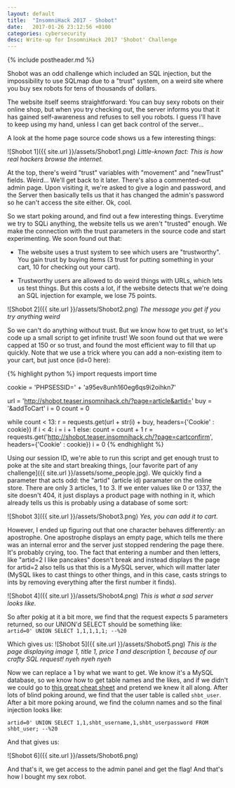 ```yaml
---
layout: default
title:  "InsomniHack 2017 - Shobot"
date:   2017-01-26 23:12:56 +0100
categories: cybersecurity
desc: Write-up for InsomniHack 2017 'Shobot' Challenge
---
```


{% include postheader.md %}

Shobot was an odd challenge which included an SQL injection, but the impossibility to use SQLmap due to a "trust" system, on a weird site where you buy sex robots for tens of thousands of dollars.

The website itself seems straightforward: You can buy sexy robots on their online shop, but when you try checking out, the server informs you that it has gained self-awareness and refuses to sell you robots. I guess I'll have to keep using my hand, unless I can get back control of the server...

A look at the home page source code shows us a few interesting things:

![Shobot 1]({{ site.url }}/assets/Shobot1.png)
*Little-known fact: This is how real hackers browse the internet.*

At the top, there's weird "trust" variables with "movement" and "newTrust" fields. Weird... We'll get back to it later. There's also a commented-out admin page. Upon visiting it, we're asked to give a login and password, and the Server then basically tells us that it has changed the admin's password so he can't access the site either. Ok, cool.

So we start poking around, and find out a few interesting things. Everytime we try to SQLi anything, the website tells us we aren't "trusted" enough. We make the connection with the trust parameters in the source code and start experimenting. We soon found out that:

- The website uses a trust system to see which users are "trustworthy". You gain trust by buying items (3 trust for putting something in your cart, 10 for checking out your cart).

- Trustworthy users are allowed to do weird things with URLs, which lets us test things. But this costs a lot, if the website detects that we're doing an SQL injection for example, we lose 75 points.

![Shobot 2]({{ site.url }}/assets/Shobot2.png)
*The message you get if you try anything weird*

So we can't do anything without trust. But we know how to get trust, so let's code up a small script to get infinite trust! We soon found out that we were capped at 150 or so trust, and found the most efficient way to fill that up quickly. Note that we use a trick where you can add a non-existing item to your cart, but just once (id=0 here):

{% highlight python %}
import requests
import time

cookie = 'PHPSESSID=' + 'a95ev8unh160eg6qs9i2oihkn7'

url = 'http://shobot.teaser.insomnihack.ch/?page=article&artid='
buy = '&addToCart'
i = 0
count = 0

while count < 13:
    r = requests.get(url + str(i) + buy, headers={'Cookie' :  cookie})
    if i < 4:
        i = i + 1
    else:
        count = count + 1
        r = requests.get('http://shobot.teaser.insomnihack.ch/?page=cartconfirm', headers={'Cookie' : cookie})
        i = 0
{% endhighlight %}

Using our session ID, we're able to run this script and get enough trust to poke at the site and start breaking things, [our favorite part of any challenge]({{ site.url }}/assets/some_people.jpg). We quickly find a parameter that acts odd: the "artid" (article id) paramater on the online store. There are only 3 articles, 1 to 3. If we enter values like 0 or 1337, the site doesn't 404, it just displays a product page with nothing in it, which already tells us this is probably using a database of some sort:

![Shobot 3]({{ site.url }}/assets/Shobot3.png)
*Yes, you can add it to cart.*

However, I ended up figuring out that one character behaves differently: an apostrophe. One apostrophe displays an empty page, which tells me there was an internal error and the server just stopped rendering the page there. It's probably crying, too. The fact that entering a number and then letters, like "artid=2 I like pancakes" doesn't break and instead displays the page for artid=2 also tells us that this is a MySQL server, which will matter later (MySQL likes to cast things to other things, and in this case, casts strings to ints by removing everything after the first number it finds).

![Shobot 4]({{ site.url }}/assets/Shobot4.png)
*This is what a sad server looks like.*

So after pokig at it a bit more, we find that the request expects 5 parameters returned, so our UNION'd SELECT should be something like:<br>
`artid=0' UNION SELECT 1,1,1,1,1; --%20`

Which gives us:
![Shobot 5]({{ site.url }}/assets/Shobot5.png)
*This is the page displaying image 1, title 1, price 1 and description 1, because of our crafty SQL request! nyeh nyeh nyeh*

Now we can replace a 1 by what we want to get. We know it's a MySQL database, so we know how to get table names and the likes, and if we didn't we could go to [this great cheat sheet](http://pentestmonkey.net/cheat-sheet/sql-injection/mysql-sql-injection-cheat-sheet) and pretend we knew it all along. After lots of blind poking around, we find that the user table is called `shbt_user`. After a bit more poking around, we find the column names and so the final injection looks like:

`artid=0' UNION SELECT 1,1,shbt_username,1,shbt_userpassword FROM shbt_user; --%20`

And that gives us:

![Shobot 6]({{ site.url }}/assets/Shobot6.png)

And that's it, we get access to the admin panel and get the flag! And that's how I bought my sex robot.